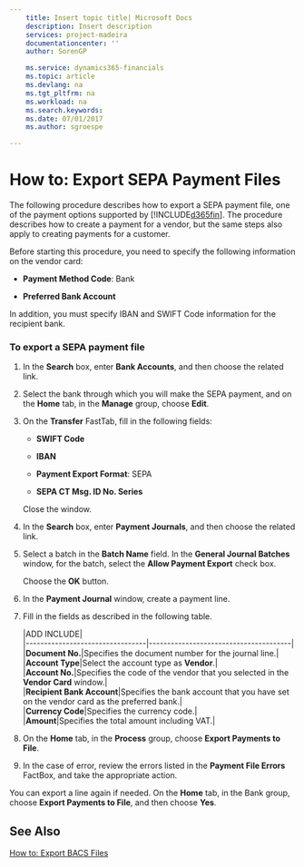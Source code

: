 ```yaml
---
    title: Insert topic title| Microsoft Docs
    description: Insert description
    services: project-madeira
    documentationcenter: ''
    author: SorenGP

    ms.service: dynamics365-financials
    ms.topic: article
    ms.devlang: na
    ms.tgt_pltfrm: na
    ms.workload: na
    ms.search.keywords:
    ms.date: 07/01/2017
    ms.author: sgroespe

---
```

# How to: Export SEPA Payment Files
The following procedure describes how to export a SEPA payment file, one of the payment options supported by [!INCLUDE[d365fin](../../includes/d365fin_md.md)]. The procedure describes how to create a payment for a vendor, but the same steps also apply to creating payments for a customer.  
  
 Before starting this procedure, you need to specify the following information on the vendor card:  
  
-   **Payment Method Code**: Bank  
  
-   **Preferred Bank Account**  
  
 In addition, you must specify IBAN and SWIFT Code information for the recipient bank.  
  
### To export a SEPA payment file  
  
1.  In the **Search** box, enter **Bank Accounts**, and then choose the related link.  
  
2.  Select the bank through which you will make the SEPA payment, and on the **Home** tab, in the **Manage** group, choose **Edit**.  
  
3.  On the **Transfer** FastTab, fill in the following fields:  
  
    -   **SWIFT Code**  
  
    -   **IBAN**  
  
    -   **Payment Export Format**: SEPA  
  
    -   **SEPA CT Msg. ID No. Series**  
  
     Close the window.  
  
4.  In the **Search** box, enter **Payment Journals**, and then choose the related link.  
  
5.  Select a batch in the **Batch Name** field. In the **General Journal Batches** window, for the batch, select the **Allow Payment Export** check box.  
  
     Choose the **OK** button.  
  
6.  In the **Payment Journal** window, create a payment line.  
  
7.  Fill in the fields as described in the following table.  
  
    |ADD INCLUDE<!--[!INCLUDE[bp_tablefield](../../includes/bp_tabledescription_md.md)]-->|  
    |---------------------------------|---------------------------------------|  
    |**Document No.**|Specifies the document number for the journal line.|  
    |**Account Type**|Select the account type as **Vendor**.|  
    |**Account No.**|Specifies the code of the vendor that you selected in the **Vendor Card** window.|  
    |**Recipient Bank Account**|Specifies the bank account that you have set on the vendor card as the preferred bank.|  
    |**Currency Code**|Specifies the currency code.|  
    |**Amount**|Specifies the total amount including VAT.|  
  
8.  On the **Home** tab, in the **Process** group, choose **Export Payments to File**.  
  
9. In the case of error, review the errors listed in the **Payment File Errors** FactBox, and take the appropriate action.  
  
 You can export a line again if needed. On the **Home** tab, in the Bank group, choose **Export Payments to File**, and then choose **Yes**.  
  
## See Also  
 [How to: Export BACS Files](how-to-export-bacs-files.md)